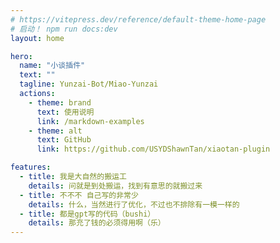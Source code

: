 ```yaml
---
# https://vitepress.dev/reference/default-theme-home-page
# 启动！ npm run docs:dev
layout: home

hero:
  name: "小谈插件"
  text: ""
  tagline: Yunzai-Bot/Miao-Yunzai
  actions:
    - theme: brand
      text: 使用说明
      link: /markdown-examples
    - theme: alt
      text: GitHub
      link: https://github.com/USYDShawnTan/xiaotan-plugin

features:
  - title: 我是大自然的搬运工
    details: 问就是到处搬运，找到有意思的就搬过来
  - title: 不不不 自己写的非常少
    details: 什么，当然进行了优化，不过也不排除有一模一样的
  - title: 都是gpt写的代码（bushi）
    details: 那充了钱的必须得用啊（乐）
---
```

